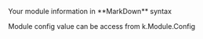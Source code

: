 <p>Your module information in **MarkDown** syntax</p> <p>Module config value can be access from k.Module.Config</p>